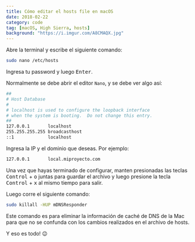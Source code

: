 ```yaml
---
title: Cómo editar el hosts file en macOS
date: 2018-02-22
category: code
tag: [macOS, High Sierra, hosts]
background: "https://i.imgur.com/A8CMAQX.jpg"
---
```


Abre la terminal y escribe el siguiente comando:

```bash
sudo nano /etc/hosts
```

Ingresa tu password y luego <kbd>Enter</kbd>.

Normalmente se debe abrir el editor `Nano`, y se debe ver algo así:

```bash
##
# Host Database
#
# localhost is used to configure the loopback interface
# when the system is booting.  Do not change this entry.
##
127.0.0.1       localhost
255.255.255.255 broadcasthost
::1             localhost
```

Ingresa la IP y el dominio que deseas. Por ejemplo:

```bash
127.0.0.1       local.miproyecto.com
```

Una vez que hayas terminado de configurar, manten presionadas las teclas <kbd>Control</kbd> + <kbd>o</kbd> juntas para guardar el archivo y luego presione la tecla <kbd>Control</kbd> + <kbd>x</kbd> al mismo tiempo para salir.

Luego corre el siguiente comando:

```bash
sudo killall -HUP mDNSResponder
```

Este comando es para eliminar la información de caché de DNS de la Mac para que no se confunda con los cambios realizados en el archivo de hosts.

Y eso es todo! 😉
